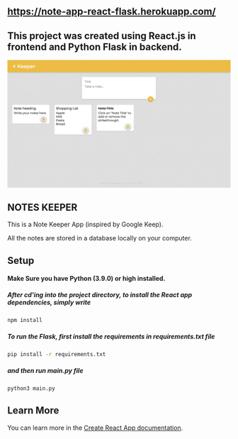## https://note-app-react-flask.herokuapp.com/

## This project was created using <b>React.js</b> in frontend and <b>Python Flask</b> in backend.


<img src="https://github.com/SuneelKM/Note-keeper-React-Flask/blob/master/screenshot/image.png">

## NOTES KEEPER


This is a Note Keeper App (inspired by Google Keep).
<p>All the notes are stored in a database locally on your computer.</p>



## Setup
  #### Make Sure you have Python (3.9.0) or high  installed. 
  ##### After cd'ing into the project directory, to install the React app dependencies, simply write
```bash
npm install
```

<!--   ##### And run the react app
```bash
npm start
```
 -->
##### To run the Flask, first install the requirements in requirements.txt file
```bash
pip install -r requirements.txt
```

##### and then run main.py file
```bash
python3 main.py
```

## Learn More

You can learn more in the [Create React App documentation](https://create-react-app.dev/docs/getting-started/).
